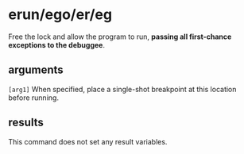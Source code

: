 # erun/ego/er/eg

Free the lock and allow the program to run, **passing all first-chance exceptions to the debuggee**.

## arguments

`[arg1]` When specified, place a single-shot breakpoint at this location before running.

## results

This command does not set any result variables.
